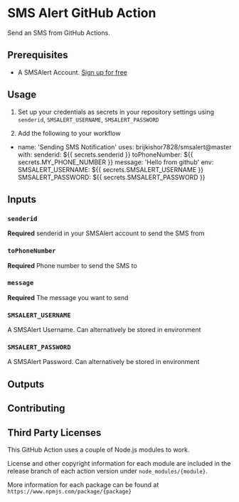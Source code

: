 # SMS Alert GitHub Action

Send an SMS from GitHub Actions.

## Prerequisites

- A SMSAlert Account. [Sign up for free](https://www.smsalert.co.in)

## Usage

1. Set up your credentials as secrets in your repository settings using `senderid`, `SMSALERT_USERNAME`, `SMSALERT_PASSWORD`

2. Add the following to your workflow

 - name: 'Sending SMS Notification'
      uses: brijkishor7828/smsalert@master
      with:
        senderid: ${{ secrets.senderid }}
        toPhoneNumber: ${{ secrets.MY_PHONE_NUMBER }}
        message: 'Hello from github'
      env:
        SMSALERT_USERNAME: ${{ secrets.SMSALERT_USERNAME }}
        SMSALERT_PASSWORD: ${{ secrets.SMSALERT_PASSWORD }}

## Inputs

### `senderid`

**Required** senderid in your SMSAlert account to send the SMS from

### `toPhoneNumber`

**Required** Phone number to send the SMS to

### `message`

**Required** The message you want to send

### `SMSALERT_USERNAME`

A SMSAlert Username. Can alternatively be stored in environment

### `SMSALERT_PASSWORD`

A SMSAlert Password. Can alternatively be stored in environment

## Outputs

## Contributing

## Third Party Licenses

This GitHub Action uses a couple of Node.js modules to work.

License and other copyright information for each module are included in the release branch of each action version under `node_modules/{module}`.

More information for each package can be found at `https://www.npmjs.com/package/{package}`
